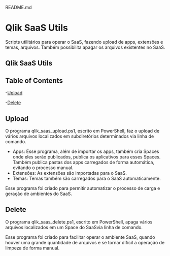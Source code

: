 README.md
# Qlik SaaS Utils

Scripts utilitários para operar o SaaS, fazendo upload de apps, extensões e temas, arquivos. Também possibilita apagar os arquivos existentes no SaaS.

## Qlik SaaS Utils

## Table of Contents

-[Upload](#upload)

-[Delete](#delete)

## Upload

O programa qlik_saas_upload.ps1, escrito em PowerShell, faz o upload de vários arquivos localizados em subdiretórios determinados via linha de comando. 
- Apps: Esse programa, além de importar os apps, também cria Spaces onde eles serão publicados, publica os aplicativos para esses Spaces. Também publica pastas dos apps carregados de forma automática, evitando o processo manual.
- Extensões: As extensões são importadas para o SaaS.
- Temas: Temas também são carregados para o SaaS automaticamente.

Esse programa foi criado para permitir automatizar o processo de carga e geração de ambientes do SaaS. 

## Delete

O programa qlik_saas_delete.ps1, escrito em PowerShell, apaga vários arquivos localizados em um Space do SaaSvia linha de comando.

Esse programa foi criado para facilitar operar o ambiente SaaS, quando houver uma grande quantidade de arquivos e se tornar difícil a operação de limpeza de forma manual.


